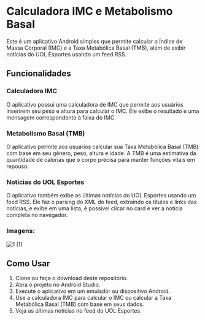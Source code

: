 # Calculadora IMC e Metabolismo Basal

Este é um aplicativo Android simples que permite calcular o Índice de Massa Corporal (IMC) e a Taxa Metabólica Basal (TMB), além de exibir notícias do UOL Esportes usando um feed RSS.

## Funcionalidades

### Calculadora IMC

O aplicativo possui uma calculadora de IMC que permite aos usuários inserirem seu peso e altura para calcular o IMC. Ele exibe o resultado e uma mensagem correspondente à faixa do IMC.

### Metabolismo Basal (TMB)

O aplicativo permite aos usuários calcular sua Taxa Metabólica Basal (TMB) com base em seu gênero, peso, altura e idade. A TMB é uma estimativa da quantidade de calorias que o corpo precisa para manter funções vitais em repouso.

### Notícias do UOL Esportes

O aplicativo também exibe as últimas notícias do UOL Esportes usando um feed RSS. Ele faz o parsing do XML do feed, extraindo os títulos e links das notícias, e exibe em uma lista, é possível clicar no card e ver a notícia completa no navegador.

### Imagens:

![1 (1)](https://github.com/kleber0a0m0/Calculadora_IMC_TMB_e_Noticias_UOL_por_RSS/assets/116971675/058ea2e3-5930-41d0-a786-24815be48e1a)

## Como Usar

1. Clone ou faça o download deste repositório.
2. Abra o projeto no Android Studio.
3. Execute o aplicativo em um emulador ou dispositivo Android.
4. Use a calculadora IMC para calcular o IMC ou calcular a Taxa Metabólica Basal (TMB) com base em seus dados.
5. Veja as últimas notícias no feed do UOL Esportes.
